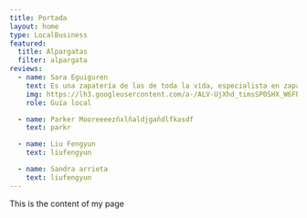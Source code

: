 ```yaml
---
title: Portada
layout: home
type: LocalBusiness
featured:
  title: Alpargatas
  filter: alpargata
reviews:
  - name: Sara Eguiguren
    text: Es una zapatería de las de toda la vida, especialista en zapatillas de casa. Da gusto venir a comprar aqui con lo bien que te atienden. Yo sin duda repetiré.
    img: https://lh3.googleusercontent.com/a-/ALV-UjXhd_timsSP0SHX_W6FPlkJhLUO9D6K-JJdJgynMW-6WtU=s40-c-rp-mo-ba4-br100
    role: Guía local

  - name: Parker Mooreeeezñxlñaldjgañdlfkasdf
    text: parkr

  - name: Liu Fengyun
    text: liufengyun

  - name: Sandra arrieta
    text: liufengyun
---
```


This is the content of my page
